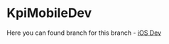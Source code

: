 # KpiMobileDev

Here you can found branch for this branch - [iOS Dev](https://github.com/ladroid/KpiMobileDev/tree/iOSDev)
